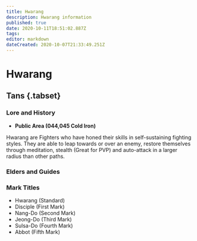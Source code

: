 ```yaml
---
title: Hwarang
description: Hwarang information
published: true
date: 2020-10-11T18:51:02.887Z
tags: 
editor: markdown
dateCreated: 2020-10-07T21:33:49.251Z
---
```


# Hwarang
## Tans {.tabset}
### Lore and History
 - **Public Area (044,045 Cold Iron)**
 
Hwarang are Fighters who have honed their skills in self-sustaining fighting styles. They are able to leap towards or over an enemy, restore themselves through meditation, stealth (Great for PVP) and auto-attack in a larger radius than other paths.
### Elders and Guides
### Mark Titles
 - Hwarang (Standard)
 - Disciple (First Mark)
 - Nang-Do (Second Mark)
 - Jeong-Do (Third Mark)
 - Sulsa-Do (Fourth Mark)
 - Abbot (Fifth Mark)
  
 
 